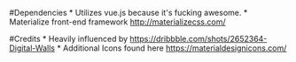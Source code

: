 #Dependencies
    * Utilizes vue.js because it's fucking awesome.
    * Materialize front-end framework http://materializecss.com/

#Credits 
    * Heavily influenced by https://dribbble.com/shots/2652364-Digital-Walls
    * Additional Icons found here https://materialdesignicons.com/